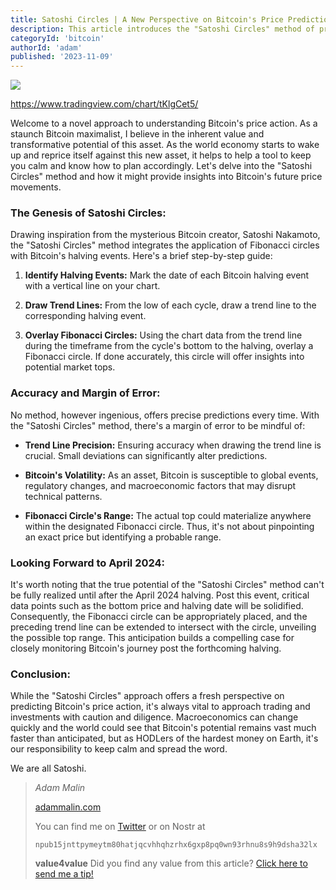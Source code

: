 ```yaml
---
title: Satoshi Circles | A New Perspective on Bitcoin's Price Predictions
description: This article introduces the "Satoshi Circles" method of predicting Bitcoin prices, which combines Fibonacci circles with Bitcoin halving events to forecast future market tops and trends.
categoryId: 'bitcoin'
authorId: 'adam'
published: '2023-11-09'
---
```


![](http://hedgedoc.malin.onl/uploads/3973946a-a147-4909-a39a-fd727506959d.jpg)

https://www.tradingview.com/chart/tKlgCet5/

Welcome to a novel approach to understanding Bitcoin's price action. As a staunch Bitcoin maximalist, I believe in the inherent value and transformative potential of this asset. As the world economy starts to wake up and reprice itself against this new asset, it helps to help a tool to keep you calm and know how to plan accordingly. Let's delve into the "Satoshi Circles" method and how it might provide insights into Bitcoin's future price movements.

### **The Genesis of Satoshi Circles:**

Drawing inspiration from the mysterious Bitcoin creator, Satoshi Nakamoto, the "Satoshi Circles" method integrates the application of Fibonacci circles with Bitcoin's halving events. Here's a brief step-by-step guide:

1. **Identify Halving Events:** Mark the date of each Bitcoin halving event with a vertical line on your chart.

2. **Draw Trend Lines:** From the low of each cycle, draw a trend line to the corresponding halving event.

3. **Overlay Fibonacci Circles:** Using the chart data from the trend line during the timeframe from the cycle's bottom to the halving, overlay a Fibonacci circle. If done accurately, this circle will offer insights into potential market tops.

### **Accuracy and Margin of Error:**

No method, however ingenious, offers precise predictions every time. With the "Satoshi Circles" method, there's a margin of error to be mindful of:

- **Trend Line Precision:** Ensuring accuracy when drawing the trend line is crucial. Small deviations can significantly alter predictions.

- **Bitcoin's Volatility:** As an asset, Bitcoin is susceptible to global events, regulatory changes, and macroeconomic factors that may disrupt technical patterns.

- **Fibonacci Circle's Range:** The actual top could materialize anywhere within the designated Fibonacci circle. Thus, it's not about pinpointing an exact price but identifying a probable range.

### **Looking Forward to April 2024:**

It's worth noting that the true potential of the "Satoshi Circles" method can't be fully realized until after the April 2024 halving. Post this event, critical data points such as the bottom price and halving date will be solidified. Consequently, the Fibonacci circle can be appropriately placed, and the preceding trend line can be extended to intersect with the circle, unveiling the possible top range. This anticipation builds a compelling case for closely monitoring Bitcoin's journey post the forthcoming halving.

### **Conclusion:**

While the "Satoshi Circles" approach offers a fresh perspective on predicting Bitcoin's price action, it's always vital to approach trading and investments with caution and diligence. Macroeconomics can change quickly and the world could see that Bitcoin's potential remains vast much faster than anticipated, but as HODLers of the hardest money on Earth, it's our responsibility to keep calm and spread the word.

We are all Satoshi.

> *Adam Malin*
> 
> [adammalin.com](https://adammalin.com)
> 
> You can find me on [Twitter](https://twitter.com/thePR0M3TH3AN) or on Nostr at
> 
> `npub15jnttpymeytm80hatjqcvhhqhzrhx6gxp8pq0wn93rhnu8s9h9dsha32lx`
> 
> **value4value**
> Did you find any value from this article? [Click here to send me a tip!](https://adammalin.com/tip)
